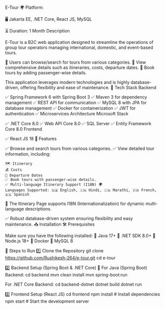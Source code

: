 E-Tour 🌍
Platform:

🖥 Jakarta EE, .NET Core, React JS, MySQL

⏳ Duration: 1 Month
Description

E-Tour is a B2C web application designed to streamline the operations of group tour operators managing international, domestic, and event-based tours.

🔹 Users can browse/search for tours from various categories.
🔹 View comprehensive details such as itineraries, costs, departure dates.
🔹 Book tours by adding passenger-wise details.

This application leverages modern technologies and is highly database-driven, offering flexibility and ease of maintenance.
🌟 Tech Stack
Backend

✅ Spring Framework 6 with Spring Boot 3
✅ Maven 3 for dependency management
✅ REST API for communication
✅ MySQL 8 with JPA for database management
✅ Docker for containerization
✅ JWT for authentication
✅ Microservices Architecture
Microsoft Stack

✅ .NET Core 8.0
✅ Web API Core 8.0
✅ SQL Server
✅ Entity Framework Core 8.0
Frontend

✅ React JS 18
🚀 Features

✅ Browse and search tours from various categories.
✅ View detailed tour information, including:

    🗺 Itinerary
    💰 Costs
    📅 Departure Dates
    ✅ Book tours with passenger-wise details.
    ✅ Multi-language Itinerary Support (I18N) 🌍
    Languages Supported: 🇬🇧 English, 🇮🇳 Hindi, 🇮🇳 Marathi, 🇫🇷 French, 🇪🇸 Spanish

📌 The Itinerary Page supports I18N (Internationalization) for dynamic multi-language descriptions.

✅ Robust database-driven system ensuring flexibility and easy maintenance.
📥 Installation
🛠 Prerequisites

Make sure you have the following installed:
🔹 Java 17+
🔹 .NET SDK 8.0+
🔹 Node.js 18+
🔹 Docker
🔹 MySQL 8


📌 Steps to Run
1️⃣ Clone the Repository
    git clone https://github.com/Rushikesh-264/e-tour.git
    cd e-tour

2️⃣ Backend Setup (Spring Boot & .NET Core)
🔹 For Java (Spring Boot) Backend:
    cd backend
    mvn clean install
    mvn spring-boot:run

 For .NET Core Backend:
     cd backend-dotnet
     dotnet build
     dotnet run

3️⃣ Frontend Setup (React JS)
    cd frontend
    npm install  # Install dependencies
    npm start    # Start the development server


    
